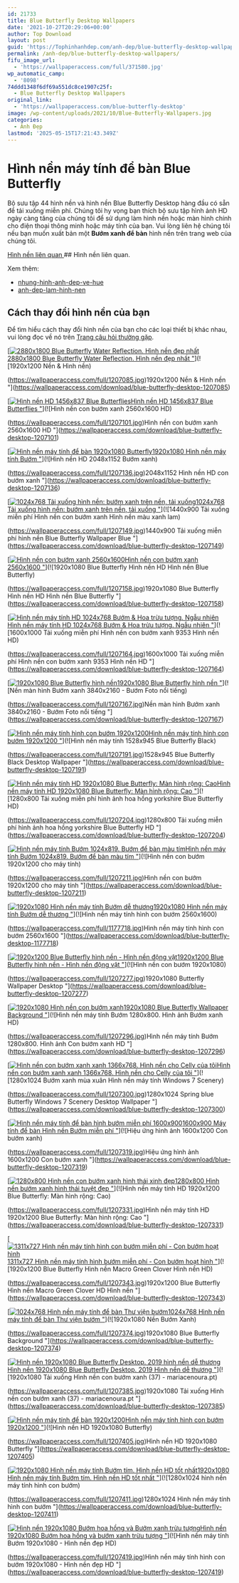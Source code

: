 ```yaml
---
id: 21733
title: Blue Butterfly Desktop Wallpapers
date: '2021-10-27T20:29:06+00:00'
author: Top Download
layout: post
guid: 'https://Tophinhanhdep.com/anh-dep/blue-butterfly-desktop-wallpapers/'
permalink: /anh-dep/blue-butterfly-desktop-wallpapers/
fifu_image_url:
  - 'https://wallpaperaccess.com/full/371580.jpg'
wp_automatic_camp:
  - '8098'
74ddd1348f6df69a551dc8ce1907c25f:
  - Blue Butterfly Desktop Wallpapers
original_link:
  - 'https://wallpaperaccess.com/blue-butterfly-desktop'
image: /wp-content/uploads/2021/10/Blue-Butterfly-Wallpapers.jpg
categories:
  - Ảnh Đẹp
lastmod: '2025-05-15T17:21:43.349Z'
---
```

# Hình nền máy tính để bàn Blue Butterfly

Bộ sưu tập 44 hình nền và hình nền Blue Butterfly Desktop hàng đầu có sẵn để tải xuống miễn phí. Chúng tôi hy vọng bạn thích bộ sưu tập hình ảnh HD ngày càng tăng của chúng tôi để sử dụng làm hình nền hoặc màn hình chính cho điện thoại thông minh hoặc máy tính của bạn. Vui lòng liên hệ chúng tôi nếu bạn muốn xuất bản một **Bướm xanh để bàn** hình nền trên trang web của chúng tôi.

[Hình nền liên quan ](#related) ## Hình nền liên quan.

   
 Xem thêm:

   
- [nhung-hinh-anh-dep-ve-hue](https://tophinhanhdep.com/hinh-nen-dep/nhung-hinh-anh-dep-ve-hue/)
- [anh-dep-lam-hinh-nen](https://tophinhanhdep.com/hinh-nen-dep/anh-dep-lam-hinh-nen/)

## Cách thay đổi hình nền của bạn

Để tìm hiểu cách thay đổi hình nền của bạn cho các loại thiết bị khác nhau, vui lòng đọc về nó trên [Trang câu hỏi thường gặp](https://tophinhanhdep.com/faq/).

  
[[![2880x1800 Blue Butterfly Water Reflection.  Hình nền đẹp nhất](https://wallpaperaccess.com/full/371580.jpg)2880x1800 Blue Butterfly Water Reflection. Hình nền đẹp nhất "](https://wallpaperaccess.com/download/blue-butterfly-desktop-371580)](![1920x1200 Nền & Hình nền)

(https://wallpaperaccess.com/full/1207085.jpg)1920x1200 Nền &amp; Hình nền "](https://wallpaperaccess.com/download/blue-butterfly-desktop-1207085)

[[![Hình nền HD 1456x837 Blue Butterflies](https://wallpaperaccess.com/full/1207095.jpg)Hình nền HD 1456x837 Blue Butterflies "](https://wallpaperaccess.com/download/blue-butterfly-desktop-1207095)](![Hình nền con bướm xanh 2560x1600 HD)

(https://wallpaperaccess.com/full/1207101.jpg)Hình nền con bướm xanh 2560x1600 HD "](https://wallpaperaccess.com/download/blue-butterfly-desktop-1207101)

[[![Hình nền máy tính để bàn 1920x1080 Butterfly](https://wallpaperaccess.com/full/1207121.jpg)1920x1080 Hình nền máy tính Bướm "](https://wallpaperaccess.com/download/blue-butterfly-desktop-1207121)](![Hình nền HD 2048x1152 Bướm xanh)

(https://wallpaperaccess.com/full/1207136.jpg)2048x1152 Hình nền HD con bướm xanh "](https://wallpaperaccess.com/download/blue-butterfly-desktop-1207136)

[[![1024x768 Tải xuống hình nền: bướm xanh trên nền, tải xuống](https://wallpaperaccess.com/full/120514.jpg)1024x768 Tải xuống hình nền: bướm xanh trên nền, tải xuống "](https://wallpaperaccess.com/download/blue-butterfly-desktop-120514)](![1440x900 Tải xuống miễn phí Hình nền con bướm xanh Hình nền màu xanh lam)

(https://wallpaperaccess.com/full/1207149.jpg)1440x900 Tải xuống miễn phí hình nền Blue Butterfly Wallpaper Blue "](https://wallpaperaccess.com/download/blue-butterfly-desktop-1207149)

[[![Hình nền con bướm xanh 2560x1600](https://wallpaperaccess.com/full/1207153.jpg)Hình nền con bướm xanh 2560x1600 "](https://wallpaperaccess.com/download/blue-butterfly-desktop-1207153)](![1920x1080 Blue Butterfly Hình nền HD Hình nền Blue Butterfly)

(https://wallpaperaccess.com/full/1207158.jpg)1920x1080 Blue Butterfly Hình nền HD Hình nền Blue Butterfly "](https://wallpaperaccess.com/download/blue-butterfly-desktop-1207158)

[[![Hình nền máy tính HD 1024x768 Bướm & Hoa trừu tượng.  Ngẫu nhiên](https://wallpaperaccess.com/full/186911.jpg)Hình nền máy tính HD 1024x768 Bướm &amp; Hoa trừu tượng. Ngẫu nhiên "](https://wallpaperaccess.com/download/blue-butterfly-desktop-186911)](![1600x1000 Tải xuống miễn phí Hình nền con bướm xanh 9353 Hình nền HD)

(https://wallpaperaccess.com/full/1207164.jpg)1600x1000 Tải xuống miễn phí Hình nền con bướm xanh 9353 Hình nền HD "](https://wallpaperaccess.com/download/blue-butterfly-desktop-1207164)

[[![1920x1080 Blue Butterfly hình nền](https://wallpaperaccess.com/full/1207166.jpg)1920x1080 Blue Butterfly hình nền "](https://wallpaperaccess.com/download/blue-butterfly-desktop-1207166)](![Nền màn hình Bướm xanh 3840x2160 - Bướm Foto nổi tiếng)

(https://wallpaperaccess.com/full/1207167.jpg)Nền màn hình Bướm xanh 3840x2160 - Bướm Foto nổi tiếng "](https://wallpaperaccess.com/download/blue-butterfly-desktop-1207167)

[[![Hình nền máy tính hình con bướm 1920x1200](https://wallpaperaccess.com/full/1177408.jpg)Hình nền máy tính hình con bướm 1920x1200 "](https://wallpaperaccess.com/download/blue-butterfly-desktop-1177408)](![Hình nền máy tính 1528x945 Blue Butterfly Black)

(https://wallpaperaccess.com/full/1207191.jpg)1528x945 Blue Butterfly Black Desktop Wallpaper "](https://wallpaperaccess.com/download/blue-butterfly-desktop-1207191)

[[![Hình nền máy tính HD 1920x1080 Blue Butterfly: Màn hình rộng: Cao](https://wallpaperaccess.com/full/1207197.jpg)Hình nền máy tính HD 1920x1080 Blue Butterfly: Màn hình rộng: Cao "](https://wallpaperaccess.com/download/blue-butterfly-desktop-1207197)](![1280x800 Tải xuống miễn phí hình ảnh hoa hồng yorkshire Blue Butterfly HD)

(https://wallpaperaccess.com/full/1207204.jpg)1280x800 Tải xuống miễn phí hình ảnh hoa hồng yorkshire Blue Butterfly HD "](https://wallpaperaccess.com/download/blue-butterfly-desktop-1207204)

[[![Hình nền máy tính Bướm 1024x819.  Bướm để bàn màu tím](https://wallpaperaccess.com/full/120404.jpg)Hình nền máy tính Bướm 1024x819. Bướm để bàn màu tím "](https://wallpaperaccess.com/download/blue-butterfly-desktop-120404)](![Hình nền con bướm 1920x1200 cho máy tính)

(https://wallpaperaccess.com/full/1207211.jpg)Hình nền con bướm 1920x1200 cho máy tính "](https://wallpaperaccess.com/download/blue-butterfly-desktop-1207211)

[[![1920x1080 Hình nền máy tính Bướm dễ thương](https://wallpaperaccess.com/full/1207223.jpg)1920x1080 Hình nền máy tính Bướm dễ thương "](https://wallpaperaccess.com/download/blue-butterfly-desktop-1207223)](![Hình nền máy tính hình con bướm 2560x1600)

(https://wallpaperaccess.com/full/1177718.jpg)Hình nền máy tính hình con bướm 2560x1600 "](https://wallpaperaccess.com/download/blue-butterfly-desktop-1177718)

[[![1920x1200 Blue Butterfly hình nền - Hình nền động vật](https://wallpaperaccess.com/full/371673.jpg)1920x1200 Blue Butterfly hình nền - Hình nền động vật "](https://wallpaperaccess.com/download/blue-butterfly-desktop-371673)](![Hình nền con bướm 1920x1080)

(https://wallpaperaccess.com/full/1207277.jpg)1920x1080 Butterfly Wallpaper Desktop "](https://wallpaperaccess.com/download/blue-butterfly-desktop-1207277)

[[![1920x1080 Hình nền con bướm xanh](https://wallpaperaccess.com/full/1207282.jpg)1920x1080 Blue Butterfly Wallpaper Background "](https://wallpaperaccess.com/download/blue-butterfly-desktop-1207282)](![Hình nền máy tính Bướm 1280x800.  Hình ảnh Bướm xanh HD)

(https://wallpaperaccess.com/full/1207296.jpg)Hình nền máy tính Bướm 1280x800. Hình ảnh Con bướm xanh HD "](https://wallpaperaccess.com/download/blue-butterfly-desktop-1207296)

[[![Hình nền con bướm xanh xanh 1366x768.  Hình nền cho Celly của tôi](https://wallpaperaccess.com/full/120509.jpg)Hình nền con bướm xanh xanh 1366x768. Hình nền cho Celly của tôi "](https://wallpaperaccess.com/download/blue-butterfly-desktop-120509)](![1280x1024 Bướm xanh mùa xuân Hình nền máy tính Windows 7 Scenery)

(https://wallpaperaccess.com/full/1207300.jpg)1280x1024 Spring blue Butterfly Windows 7 Scenery Desktop Wallpaper "](https://wallpaperaccess.com/download/blue-butterfly-desktop-1207300)

[[![Hình nền máy tính để bàn hình bướm miễn phí 1600x900](https://wallpaperaccess.com/full/1207303.jpg)1600x900 Máy tính để bàn Hình nền Bướm miễn phí "](https://wallpaperaccess.com/download/blue-butterfly-desktop-1207303)](![Hiệu ứng hình ảnh 1600x1200 Con bướm xanh)

(https://wallpaperaccess.com/full/1207319.jpg)Hiệu ứng hình ảnh 1600x1200 Con bướm xanh "](https://wallpaperaccess.com/download/blue-butterfly-desktop-1207319)

[[![1280x800 Hình nền con bướm xanh hình thái xinh đẹp](https://wallpaperaccess.com/full/1207323.jpg)1280x800 Hình nền bướm xanh hình thái tuyệt đẹp "](https://wallpaperaccess.com/download/blue-butterfly-desktop-1207323)](![Hình nền máy tính HD 1920x1200 Blue Butterfly: Màn hình rộng: Cao)

(https://wallpaperaccess.com/full/1207331.jpg)Hình nền máy tính HD 1920x1200 Blue Butterfly: Màn hình rộng: Cao "](https://wallpaperaccess.com/download/blue-butterfly-desktop-1207331)

[[![1311x727 Hình nền máy tính hình con bướm miễn phí - Con bướm hoạt hình](https://wallpaperaccess.com/full/1207339.jpg)1311x727 Hình nền máy tính hình bướm miễn phí - Con bướm hoạt hình "](https://wallpaperaccess.com/download/blue-butterfly-desktop-1207339)](![1920x1200 Blue Butterfly Hình nền Macro Green Clover Hình nền HD)

(https://wallpaperaccess.com/full/1207343.jpg)1920x1200 Blue Butterfly Hình nền Macro Green Clover HD Hình nền "](https://wallpaperaccess.com/download/blue-butterfly-desktop-1207343)

[[![1024x768 Hình nền máy tính để bàn Thư viện bướm](https://wallpaperaccess.com/full/1207358.jpg)1024x768 Hình nền máy tính để bàn Thư viện bướm "](https://wallpaperaccess.com/download/blue-butterfly-desktop-1207358)](![1920x1080 Nền Bướm Xanh)

(https://wallpaperaccess.com/full/1207374.jpg)1920x1080 Blue Butterfly Background "](https://wallpaperaccess.com/download/blue-butterfly-desktop-1207374)

[[![Hình nền 1920x1080 Blue Butterfly Desktop.  2019 hình nền dễ thương](https://wallpaperaccess.com/full/371806.jpg)Hình nền 1920x1080 Blue Butterfly Desktop. 2019 Hình nền dễ thương "](https://wallpaperaccess.com/download/blue-butterfly-desktop-371806)](![1920x1080 Tải xuống Hình nền con bướm xanh (37) - mariacenoura.pt)

(https://wallpaperaccess.com/full/1207385.jpg)1920x1080 Tải xuống Hình nền con bướm xanh (37) - mariacenoura.pt "](https://wallpaperaccess.com/download/blue-butterfly-desktop-1207385)

[[![Hình nền máy tính để bàn 1920x1200](https://wallpaperaccess.com/full/1207399.jpg)Hình nền máy tính hình con bướm 1920x1200 "](https://wallpaperaccess.com/download/blue-butterfly-desktop-1207399)](![Hình nền HD 1920x1080 Butterfly)

(https://wallpaperaccess.com/full/1207405.jpg)Hình nền HD 1920x1080 Butterfly "](https://wallpaperaccess.com/download/blue-butterfly-desktop-1207405)

[[![1920x1080 Hình nền máy tính Bướm tím.  Hình nền HD tốt nhất](https://wallpaperaccess.com/full/798485.jpg)1920x1080 Hình nền máy tính Bướm tím. Hình nền HD tốt nhất "](https://wallpaperaccess.com/download/blue-butterfly-desktop-798485)](![1280x1024 hình nền máy tính hình con bướm)

(https://wallpaperaccess.com/full/1207411.jpg)1280x1024 Hình nền máy tính hình con bướm "](https://wallpaperaccess.com/download/blue-butterfly-desktop-1207411)

[[![Hình nền 1920x1080 Bướm hoa hồng và Bướm xanh trừu tượng](https://wallpaperaccess.com/full/1207415.jpg)Hình nền 1920x1080 Bướm hoa hồng và bướm xanh trừu tượng "](https://wallpaperaccess.com/download/blue-butterfly-desktop-1207415)](![Hình nền máy tính Bướm 1920x1080 - Hình nền đẹp HD)

(https://wallpaperaccess.com/full/1207419.jpg)Hình nền máy tính hình con bướm 1920x1080 - Hình nền đẹp HD "](https://wallpaperaccess.com/download/blue-butterfly-desktop-1207419)
